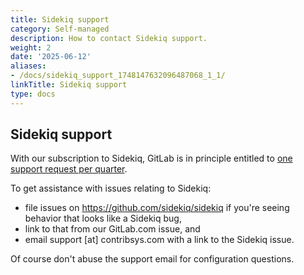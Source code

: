 ```yaml
---
title: Sidekiq support
category: Self-managed
description: How to contact Sidekiq support.
weight: 2
date: '2025-06-12'
aliases:
- /docs/sidekiq_support_1748147632096487068_1_1/
linkTitle: Sidekiq support
type: docs
---
```


## Sidekiq support

With our subscription to Sidekiq, GitLab is in principle entitled to [one support request per quarter](https://github.com/sidekiq/sidekiq/wiki/Commercial-Support#priority-support).

To get assistance with issues relating to Sidekiq:

- file issues on <https://github.com/sidekiq/sidekiq> if you're seeing behavior that looks like a Sidekiq bug,
- link to that from our GitLab.com issue, and
- email support [at] contribsys.com with a link to the Sidekiq issue.

Of course don't abuse the support email for configuration questions.
